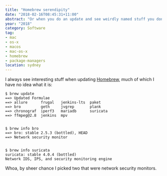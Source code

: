 ```yaml
---
title: "Homebrew serendipity"
date: "2018-02-16T08:45:31+11:00"
abstract: "Or when you do an update and see weirdly named stuff you don’t recognise"
year: "2018"
category: Software
tag:
- mac
- os-x
- macos
- mac-os-x
- homebrew
- package-managers
location: sydney
---
```

I always see interesting stuff when updating [Homebrew], much of which I have no idea what it is:

    $ brew update
    ==> Updated Formulae
    ==> allure      frugal   jenkins-lts  paket
    ==> bro         geth     jvgrep       plank  
    ==> chronograf  iperf3   mariadb      suricata
    ==> ffmpeg@2.8  jenkins  mpv          

    
    $ brew info bro
    ==> bro: stable 2.5.3 (bottled), HEAD
    ==> Network security monitor

    
    $ brew info suricata
    suricata: stable 4.0.4 (bottled)
    Network IDS, IPS, and security monitoring engine

Whoa, by sheer chance I picked two that were network security monitors.

[Homebrew]: https://brew.sh

